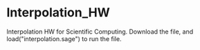 # Interpolation_HW
Interpolation HW for Scientific Computing. Download the file, and load("interpolation.sage") to run the file. 
